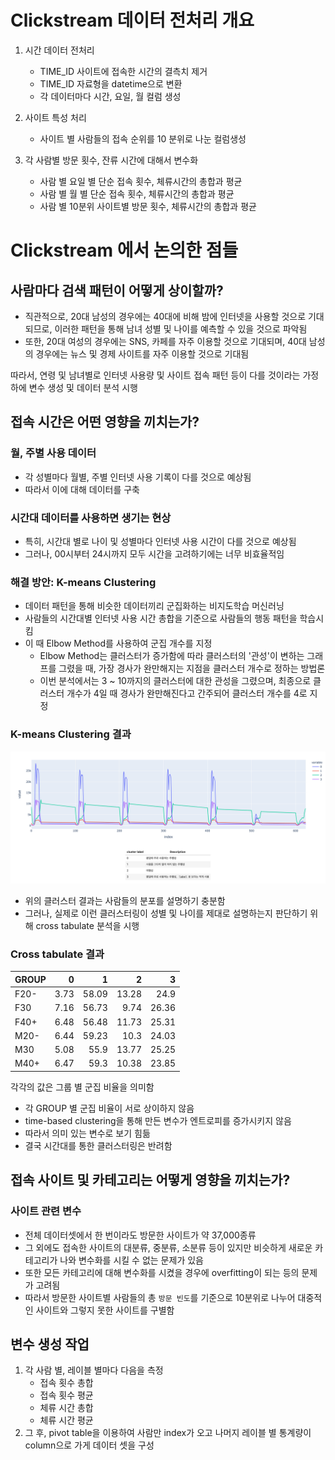 # Clickstream 데이터 전처리 개요
1. 시간 데이터 전처리
    - TIME_ID 사이트에 접속한 시간의 결측치 제거
    - TIME_ID 자료형을 datetime으로 변환
    - 각 데이터마다 시간, 요일, 월 컬럼 생성

2. 사이트 특성 처리
    - 사이트 별 사람들의 접속 순위를 10 분위로 나눈 컬럼생성    

3. 각 사람별 방문 횟수, 잔류 시간에 대해서 변수화
    - 사람 별 요일 별 단순 접속 횟수, 체류시간의 총합과 평균
    - 사람 별 월 별 단순 접속 횟수, 체류시간의 총합과 평균
    - 사람 별 10분위 사이트별 방문 횟수, 체류시간의 총합과 평균

# Clickstream 에서 논의한 점들
## 사람마다 검색 패턴이 어떻게 상이할까?
+ 직관적으로, 20대 남성의 경우에는 40대에 비해 밤에 인터넷을 사용할 것으로 기대되므로, 이러한 패턴을 통해 남녀 성별 및 나이를 예측할 수 있을 것으로 파악됨
+ 또한, 20대 여성의 경우에는 SNS, 카페를 자주 이용할 것으로 기대되며, 40대 남성의 경우에는 뉴스 및 경제 사이트를 자주 이용할 것으로 기대됨

따라서, 연령 및 남녀별로 인터넷 사용량 및 사이트 접속 패턴 등이 다를 것이라는 가정하에 변수 생성 및 데이터 분석 시행

## 접속 시간은 어떤 영향을 끼치는가?
### 월, 주별 사용 데이터
+ 각 성별마다 월별, 주별 인터넷 사용 기록이 다를 것으로 예상됨
+ 따라서 이에 대해 데이터를 구축
### 시간대 데이터를 사용하면 생기는 현상
+ 특히, 시간대 별로 나이 및 성별마다 인터넷 사용 시간이 다를 것으로 예상됨
+ 그러나, 00시부터 24시까지 모두 시간을 고려하기에는 너무 비효율적임
### 해결 방안: K-means Clustering
+ 데이터 패턴을 통해 비슷한 데이터끼리 군집화하는 비지도학습 머신러닝
+ 사람들의 시간대별 인터넷 사용 시간 총합을 기준으로 사람들의 행동 패턴을 학습시킴
+ 이 때 Elbow Method를 사용하여 군집 개수를 지정
    + Elbow Method는 클러스터가 증가함에 따라 클러스터의 '관성'이 변하는 그래프를 그렸을 때, 가장 경사가 완만해지는 지점을 클러스터 개수로 정하는 방법론
    + 이번 분석에서는 3 ~ 10까지의 클러스터에 대한 관성을 그렸으며, 최종으로 클러스터 개수가 4일 때 경사가 완만해진다고 간주되어 클러스터 개수를 4로 지정
### K-means Clustering 결과
![시간대를 통한 사람들의 clustering 결과](time_cluster_result.png)
+ 위의 클러스터 결과는 사람들의 분포를 설명하기 충분함
+ 그러나, 실제로 이런 클러스터링이 성별 및 나이를 제대로 설명하는지 판단하기 위해 cross tabulate 분석을 시행

### Cross tabulate 결과
| GROUP   |    0 |     1 |     2 |     3 |
|:--------|-----:|------:|------:|------:|
| F20-    | 3.73 | 58.09 | 13.28 | 24.9  |
| F30     | 7.16 | 56.73 |  9.74 | 26.36 |
| F40+    | 6.48 | 56.48 | 11.73 | 25.31 |
| M20-    | 6.44 | 59.23 | 10.3  | 24.03 |
| M30     | 5.08 | 55.9  | 13.77 | 25.25 |
| M40+    | 6.47 | 59.3  | 10.38 | 23.85 |

각각의 값은 그룹 별 군집 비율을 의미함
+ 각 GROUP 별 군집 비율이 서로 상이하지 않음 
+ time-based clustering을 통해 만든 변수가 엔트로피를 증가시키지 않음 
+ 따라서 의미 있는 변수로 보기 힘듦
+ 결국 시간대를 통한 클러스터링은 반려함

## 접속 사이트 및 카테고리는 어떻게 영향을 끼치는가?
### 사이트 관련 변수 
- 전체 데이터셋에서 한 번이라도 방문한 사이트가 약 37,000종류
- 그 외에도 접속한 사이트의 대분류, 중분류, 소분류 등이 있지만 비슷하게 새로운 카테고리가 나와 변수화를 시킬 수 없는 문제가 있음
- 또한 모든 카테고리에 대해 변수화를 시켰을 경우에 overfitting이 되는 등의 문제가 고려됨
- 따라서 방문한 사이트별 사람들의 총 `방문 빈도`를 기준으로 10분위로 나누어 대중적인 사이트와 그렇지 못한 사이트를 구별함

## 변수 생성 작업
1. 각 사람 별, 레이블 별마다 다음을 측정
    + 접속 횟수 총합
    + 접속 횟수 평균
    + 체류 시간 총합
    + 체류 시간 평균
2. 그 후, pivot table을 이용하여 사람만 index가 오고 나머지 레이블 별 통계량이 column으로 가게 데이터 셋을 구성